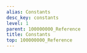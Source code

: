 ```yaml
---
alias: Constants
desc_key: constants
level: 1
parent: 100000000_Reference
title: Constants
top: 100000000_Reference
---
```


